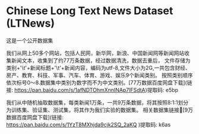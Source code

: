# Chinese Long Text News Dataset (LTNews)
这是一个公开数据集

我们从网上50多个网站，包括人民网，新华网，新浪、中国新闻网等新闻网站收集新闻文本，收集到了约77万条数据，经过数据清洗，数据去重后，
文件存储为类别+'\t'+新闻标题+'\t'+新闻内容，编码为utf-8,文件大小为2G,一共包含财经、房产、教育、科技、军事、汽车、体育、游戏、娱乐9个新闻类别。
按照类别顺序依次标号0～8.数据集中类别为数字而不为中文类别。[77万数据百度网盘下载](链接: https://pan.baidu.com/s/1afNDTOhmXnnINAp7lFSdtA)提取码: e5bp

我们从中随机抽取数据集，每类新闻1万条，一共9万条数据，将其按照8:1:1划分为训练集、验证集、测试集，将其作为我们实验的数据集。
相关数据集链接🔗[9万数据百度网盘下载](链接: https://pan.baidu.com/s/1YzT8MXhjda9cjk2SQ_2aKQ )提取码: k6as  

